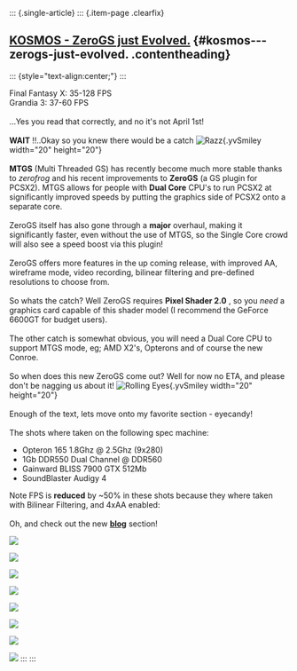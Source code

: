 ::: {.single-article}
::: {.item-page .clearfix}
## [KOSMOS - ZeroGS just Evolved.](/165-kosmos-zerogs-just-evolved.html) {#kosmos---zerogs-just-evolved. .contentheading}

::: {style="text-align:center;"}
:::

Final Fantasy X: 35-128 FPS\
Grandia 3: 37-60 FPS\
\
\...Yes you read that correctly, and no it\'s not April 1st!\
\
**WAIT** !!..Okay so you knew there would be a catch
![Razz](https://pcsx2.net/images/stories/frontend/smilies/tongue.gif){.yvSmiley
width="20" height="20"}\
\
**MTGS** (Multi Threaded GS) has recently become much more stable thanks
to *zerofrog* and his recent improvements to **ZeroGS** (a GS plugin for
PCSX2). MTGS allows for people with **Dual Core** CPU\'s to run PCSX2 at
significantly improved speeds by putting the graphics side of PCSX2 onto
a separate core.\
\
ZeroGS itself has also gone through a **major** overhaul, making it
significantly faster, even without the use of MTGS, so the Single Core
crowd will also see a speed boost via this plugin!\
\
ZeroGS offers more features in the up coming release, with improved AA,
wireframe mode, video recording, bilinear filtering and pre-defined
resolutions to choose from.\
\
So whats the catch? Well ZeroGS requires **Pixel Shader 2.0** , so you
*need* a graphics card capable of this shader model (I recommend the
GeForce 6600GT for budget users).\
\
The other catch is somewhat obvious, you will need a Dual Core CPU to
support MTGS mode, eg; AMD X2\'s, Opterons and of course the new
Conroe.\
\
So when does this new ZeroGS come out? Well for now no ETA, and please
don\'t be nagging us about it! ![Rolling
Eyes](https://pcsx2.net/images/stories/frontend/smilies/rolleyes.gif){.yvSmiley
width="20" height="20"}\
\
Enough of the text, lets move onto my favorite section - eyecandy!\
\
The shots where taken on the following spec machine:

-   Opteron 165 1.8Ghz @ 2.5Ghz (9x280)
-   1Gb DDR550 Dual Channel @ DDR560
-   Gainward BLISS 7900 GTX 512Mb
-   SoundBlaster Audigy 4

Note FPS is **reduced** by \~50% in these shots because they where taken
with Bilinear Filtering, and 4xAA enabled:\
\
Oh, and check out the new [**blog**](/developer-blog.html) section!

[![](/images/stories/frontend/KOSMOS-ZeroGS_just_Evolved/KOSMOS_1_T.jpg)](/images/stories/frontend/KOSMOS-ZeroGS_just_Evolved/KOSMOS_1.jpg)

[![](/images/stories/frontend/KOSMOS-ZeroGS_just_Evolved/KOSMOS_2_T.jpg)](/images/stories/frontend/KOSMOS-ZeroGS_just_Evolved/KOSMOS_2.jpg)

[![](/images/stories/frontend/KOSMOS-ZeroGS_just_Evolved/KOSMOS_3_T.jpg)](/images/stories/frontend/KOSMOS-ZeroGS_just_Evolved/KOSMOS_3.jpg)

[![](/images/stories/frontend/KOSMOS-ZeroGS_just_Evolved/KOSMOS_4_T.jpg)](/images/stories/frontend/KOSMOS-ZeroGS_just_Evolved/KOSMOS_4.jpg)

[![](/images/stories/frontend/KOSMOS-ZeroGS_just_Evolved/KOSMOS_5_T.jpg)](/images/stories/frontend/KOSMOS-ZeroGS_just_Evolved/KOSMOS_5.jpg)

[![](/images/stories/frontend/KOSMOS-ZeroGS_just_Evolved/KOSMOS_6_T.jpg)](/images/stories/frontend/KOSMOS-ZeroGS_just_Evolved/KOSMOS_6.jpg)

[![](/images/stories/frontend/KOSMOS-ZeroGS_just_Evolved/KOSMOS_7_T.jpg)](/images/stories/frontend/KOSMOS-ZeroGS_just_Evolved/KOSMOS_7.jpg)

[![](/images/stories/frontend/KOSMOS-ZeroGS_just_Evolved/KOSMOS_8_T.jpg)](/images/stories/frontend/KOSMOS-ZeroGS_just_Evolved/KOSMOS_8.jpg)
:::
:::
